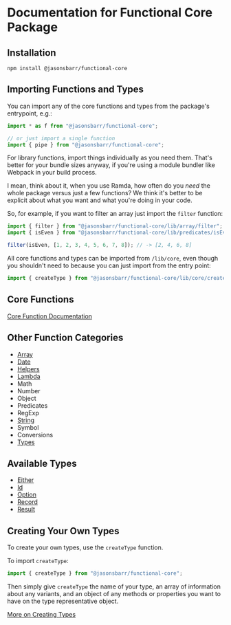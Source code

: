 # Documentation for Functional Core Package

## Installation

```
npm install @jasonsbarr/functional-core
```

## Importing Functions and Types

You can import any of the core functions and types from the package's entrypoint, e.g.:

```js
import * as f from "@jasonsbarr/functional-core";

// or just import a single function
import { pipe } from "@jasonsbarr/functional-core";
```

For library functions, import things individually as you need them. That's better for your bundle sizes anyway, if you're using a module bundler like Webpack in your build process.

I mean, think about it, when you use Ramda, how often do you _need_ the whole package versus just a few functions? We think it's better to be explicit about what you want and what you're doing in your code.

So, for example, if you want to filter an array just import the `filter` function:

```js
import { filter } from "@jasonsbarr/functional-core/lib/array/filter";
import { isEven } from "@jasonsbarr/functional-core/lib/predicates/isEven";

filter(isEven, [1, 2, 3, 4, 5, 6, 7, 8]); // -> [2, 4, 6, 8]
```

All core functions and types can be imported from `/lib/core`, even though you shouldn't need to because you can just import from the entry point:

```js
import { createType } from "@jasonsbarr/functional-core/lib/core/createType";
```

## Core Functions

[Core Function Documentation](./Core.md)

## Other Function Categories

- [Array](./Array.md)
- [Date](./Date.md)
- [Helpers](./Helpers.md)
- [Lambda](./Lambda.md)
- Math
- Number
- Object
- Predicates
- RegExp
- [String](./String.md)
- Symbol
- Conversions
- [Types](./CreatingTypes.md)

## Available Types

- [Either](./Either.md)
- [Id](./Id.md)
- [Option](./Option.md)
- [Record](./Record.md)
- [Result](./Result.md)

## Creating Your Own Types

To create your own types, use the `createType` function.

To import `createType`:

```js
import { createType } from "@jasonsbarr/functional-core";
```

Then simply give `createType` the name of your type, an array of information about any variants, and an object of any methods or properties you want to have on the type representative object.

[More on Creating Types](./CreatingTypes.md)
